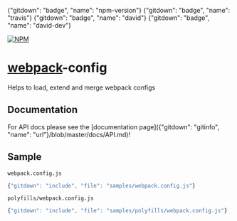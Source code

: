 {"gitdown": "badge", "name": "npm-version"} {"gitdown": "badge", "name": "travis"} {"gitdown": "badge", "name": "david"} {"gitdown": "badge", "name": "david-dev"}

[![NPM](https://nodei.co/npm/webpack-config.png?downloads=true&stars=true)](https://nodei.co/npm/webpack-config/)

[webpack](https://github.com/webpack/webpack)-config
====================================================

Helps to load, extend and merge webpack configs

## Documentation

For API docs please see the [documentation page]({"gitdown": "gitinfo", "name": "url"}/blob/master/docs/API.md)!

## Sample

`webpack.config.js`

``` javascript
{"gitdown": "include", "file": "samples/webpack.config.js"}
```

`polyfills/webpack.config.js`

``` javascript
{"gitdown": "include", "file": "samples/polyfills/webpack.config.js"}
```
